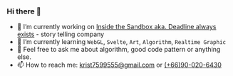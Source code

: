 ### Hi there 👋

- 🔭 I’m currently working on [Inside the Sandbox aka. Deadline always exists](https://www.facebook.com/deadlinealwaysexists) - story telling company
- 🌱 I’m currently learning `WebGL`, `Svelte`, `Art`, `Algorithm`, `Realtime Graphic`
- 💬 Feel free to ask me about algorithm, good code pattern or anything else.
- 📫 How to reach me: [krist7599555@gmail.com](mailto:krist7599555@gmail.com) or [(+66)90-020-6430](tel:0900206430)
